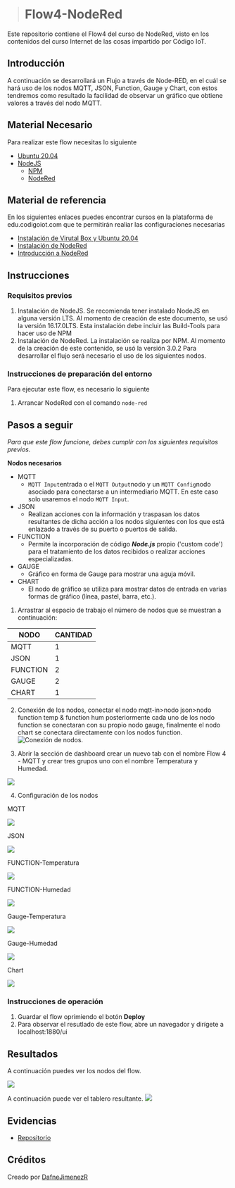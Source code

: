 > # Flow4-NodeRed

Este repositorio contiene el Flow4 del curso de NodeRed, visto en los contenidos del curso Internet de las cosas impartido por Código IoT.

## Introducción

A continuación se desarrollará un Flujo a través de Node-RED, en el cuál se hará uso de los nodos MQTT, JSON, Function, Gauge y Chart, con estos tendremos como resultado la facilidad de observar un gráfico que obtiene valores a través del nodo MQTT.
  
## Material Necesario

Para realizar este flow necesitas lo siguiente

-   [Ubuntu 20.04](https://releases.ubuntu.com/20.04/)
-   [NodeJS](https://nodejs.org/es/)
    -   [NPM](https://www.npmjs.com/)
    -   [NodeRed](https://nodered.org/docs/getting-started/local)

## Material de referencia

En los siguientes enlaces puedes encontrar cursos en la plataforma de edu.codigoiot.com que te permitirán realiar las configuraciones necesarias

-   [Instalación de Virutal Box y Ubuntu 20.04](https://edu.codigoiot.com/course/view.php?id=812)
-   [Instalación de NodeRed](https://edu.codigoiot.com/course/view.php?id=817)
-   [Introducción a NodeRed](https://edu.codigoiot.com/course/view.php?id=278)

## Instrucciones

### Requisitos previos

1.  Instalación de NodeJS. Se recomienda tener instalado NodeJS en alguna versión LTS. Al momento de creación de este documento, se usó la versión 16.17.0LTS. Esta instalación debe incluir las Build-Tools para hacer uso de NPM
2.  Instalación de NodeRed. La instalación se realiza por NPM. Al momento de la creación de este contenido, se usó la versión 3.0.2
Para desarrollar el flujo será necesario el uso de los siguientes nodos.



### Instrucciones de preparación del entorno

Para ejecutar este flow, es necesario lo siguiente

1.  Arrancar NodeRed con el comando  `node-red`

## Pasos a seguir

*Para que este flow funcione, debes cumplir con los siguientes requisitos previos.*

**Nodos necesarios**

-   MQTT
    -    `MQTT Input`entrada o el `MQTT Output`nodo y un `MQTT Config`nodo asociado para conectarse a un intermediario MQTT. En este caso solo usaremos el nodo `MQTT Input`.
 - JSON
     -   Realizan acciones con la información y traspasan los datos resultantes de dicha acción a los nodos siguientes con los que está enlazado a través de su puerto o puertos de salida.
- FUNCTION
	- Permite la incorporación de código **_Node.js_** propio ('custom code') para el tratamiento de los datos recibidos o realizar acciones especializadas. 
- GAUGE
	-  Gráfico en forma de Gauge para mostrar una aguja móvil.
- CHART
	- El nodo de gráfico se utiliza para mostrar datos de entrada en varias formas de gráfico (línea, pastel, barra, etc.).


1. Arrastrar al espacio de trabajo el número de nodos que se muestran a continuación:

| NODO | CANTIDAD  |
|--|--|
|MQTT| 1 |
|JSON|1|
|FUNCTION|2|
|GAUGE|2|
|CHART|1|


2.  Conexión de los nodos, conectar el nodo mqtt-in>nodo json>nodo function temp & function hum posteriormente cada uno de los nodo function se conectaran con su propio nodo gauge, finalmente el nodo chart se conectara directamente con los nodos function. 
![Conexión de nodos.](https://github.com/DafneJimenezR/Flow4-NodeRed/blob/main/conexiones.png)

3. Abrir la sección de dashboard crear un nuevo tab con el nombre Flow 4 - MQTT y crear tres grupos uno con el nombre Temperatura y Humedad.

![](https://github.com/DafneJimenezR/Flow4-NodeRed/blob/main/dashboart_layout.png)

4. Configuración de los nodos

MQTT

![](https://github.com/DafneJimenezR/Flow4-NodeRed/blob/main/mqtt_in.png)

JSON

![](https://github.com/DafneJimenezR/Flow4-NodeRed/blob/main/json_.png)

FUNCTION-Temperatura

![](https://github.com/DafneJimenezR/Flow4-NodeRed/blob/main/function_temp.png)

FUNCTION-Humedad

![](https://github.com/DafneJimenezR/Flow4-NodeRed/blob/main/function_hum.png)

Gauge-Temperatura

![](https://github.com/DafneJimenezR/Flow4-NodeRed/blob/main/gauge_temp.png)

Gauge-Humedad

![](https://github.com/DafneJimenezR/Flow4-NodeRed/blob/main/gauge_hum.png)

Chart

![](https://github.com/DafneJimenezR/Flow4-NodeRed/blob/main/chart.png)

### Instrucciones de operación
1. Guardar el flow oprimiendo el botón  **Deploy**
2. Para observar el resutlado de este flow, abre un navegador y dirígete a localhost:1880/ui

## Resultados

A continuación puedes ver los nodos del flow.

[![](https://github.com/DafneJimenezR/Flow4-NodeRed/blob/main/nodos.png)](https://github.com/DafneJimenezR/Flow4-NodeRed/blob/main/nodos.png)

A continuación puede ver el tablero resultante.
[![](https://github.com/DafneJimenezR/Flow4-NodeRed/blob/main/tablero.png)](https://github.com/DafneJimenezR/Flow4-NodeRed/blob/main/tablero.png)

## Evidencias

-   [Repositorio](https://github.com/DafneJimenezR/Flow2-NodeRed)

## Créditos
Creado por  [DafneJimenezR](https://github.com/DafneJimenezR)



